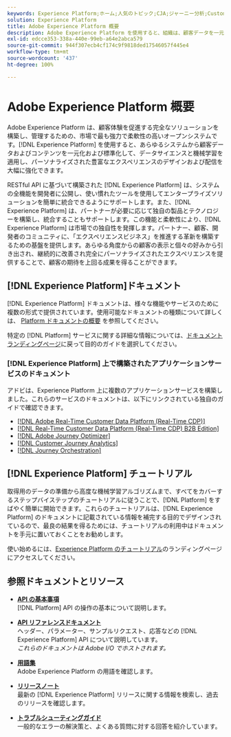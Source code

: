```yaml
---
keywords: Experience Platform;ホーム;人気のトピック;CJA;ジャーニー分析;Customer Journey Analytics;キャンペーンオーケストレーション;オーケストレーション;カスタマージャーニー;ジャーニー;ジャーニーオーケストレーション;機能;地域
solution: Experience Platform
title: Adobe Experience Platform 概要
description: Adobe Experience Platform を使用すると、組織は、顧客データを一元化および標準化し、データサイエンスと機械学習を適用することにより、設計を劇的に改善し、パーソナライズされ充実したエクスペリエンスを配信することができます。
exl-id: edcce353-338a-440e-99eb-a64e2abca579
source-git-commit: 944f307ecb4cf174c9f9818ded17546057f445e4
workflow-type: tm+mt
source-wordcount: '437'
ht-degree: 100%

---
```


# Adobe Experience Platform 概要

Adobe Experience Platform は、顧客体験を促進する完全なソリューションを構築し、管理するための、市場で最も強力で柔軟性の高いオープンシステムです。[!DNL Experience Platform] を使用すると、あらゆるシステムから顧客データおよびコンテンツを一元化および標準化して、データサイエンスと機械学習を適用し、パーソナライズされた豊富なエクスペリエンスのデザインおよび配信を大幅に強化できます。

RESTful API に基づいて構築された [!DNL Experience Platform] は、システムの全機能を開発者に公開し、使い慣れたツールを使用してエンタープライズソリューションを簡単に統合できるようにサポートします。また、[!DNL Experience Platform] は、パートナーが必要に応じて独自の製品とテクノロジーを構築し、統合することもサポートします。この機能と柔軟性により、[!DNL Experience Platform] は市場での独自性を発揮します。パートナー、顧客、開発者のコミュニティに、「エクスペリエンスビジネス」を推進する革新を構築するための基盤を提供します。あらゆる角度からの顧客の表示と個々の好みから引き出され、継続的に改善され完全にパーソナライズされたエクスペリエンスを提供することで、顧客の期待を上回る成果を得ることができます。

<div id="recs-overview-body-1"></div>
<div id="recs-overview-body-2"></div>
<div id="recs-overview-body-3"></div>
<div id="recs-overview-body-4"></div>
<div id="recs-overview-body-5"></div>
<div id="recs-overview-body-6"></div>

## [!DNL Experience Platform]ドキュメント

[!DNL Experience Platform] ドキュメントは、様々な機能やサービスのために複数の形式で提供されています。使用可能なドキュメントの種類について詳しくは、 [Platform ドキュメントの概要](documentation/overview.md) を参照してください。

特定の [!DNL Platform] サービスに関する詳細な情報については、[ドキュメントランディングページ](https://experienceleague.adobe.com/docs/experience-platform.html?lang=ja)に戻って目的のガイドを選択してください。

### [!DNL Experience Platform] 上で構築されたアプリケーションサービスのドキュメント

アドビは、Experience Platform 上に複数のアプリケーションサービスを構築しました。これらのサービスのドキュメントは、以下にリンクされている独自のガイドで確認できます。

* [[!DNL Adobe Real-Time Customer Data Platform (Real-Time CDP)]](../rtcdp/overview.md)
* [[!DNL Real-Time Customer Data Platform (Real-Time CDP) B2B Edition]](../rtcdp/b2b-overview.md)
* [[!DNL Adobe Journey Optimizer]](https://experienceleague.adobe.com/docs/journey-optimizer.html?lang=ja)
* [[!DNL Customer Journey Analytics]](https://experienceleague.adobe.com/docs/customer-journey-analytics.html?lang=ja)
* [[!DNL Journey Orchestration]](https://experienceleague.adobe.com/docs/journey-orchestration.html?lang=ja)

## [!DNL Experience Platform] チュートリアル

取得用のデータの準備から高度な機械学習アルゴリズムまで、すべてをカバーするステップバイステップのチュートリアルに従うことで、[!DNL Platform] をすばやく簡単に開始できます。これらのチュートリアルは、[!DNL Experience Platform] のドキュメントに記載されている情報を補完する目的でデザインされているので、最良の結果を得るためには、チュートリアルの利用中はドキュメントを手元に置いておくことをお勧めします。

使い始めるには、[Experience Platform のチュートリアル](https://experienceleague.adobe.com/docs/platform-learn/tutorials/overview.html?lang=ja)のランディングページにアクセスしてください。

## 参照ドキュメントとリソース

* [**API の基本事項**](api-fundamentals.md)\
   [!DNL Platform] API の操作の基本について説明します。

* [**API リファレンスドキュメント**](https://www.adobe.com/go/platform-api-reference-en)\
   ヘッダー、パラメーター、サンプルリクエスト、応答などの [!DNL Experience Platform] API について説明しています。<br/>*これらのドキュメントは Adobe I/O でホストされます。*

* [**用語集**](glossary.md)\
   Adobe Experience Platform の用語を確認します。

* [**リリースノート**](https://docs.adobe.com/content/help/ja-JP/experience-platform/release-notes/latest.html)\
   最新の [!DNL Experience Platform] リリースに関する情報を検索し、過去のリリースを確認します。

* [**トラブルシューティングガイド**](troubleshooting.md)\
   一般的なエラーの解決策と、よくある質問に対する回答を紹介しています。
